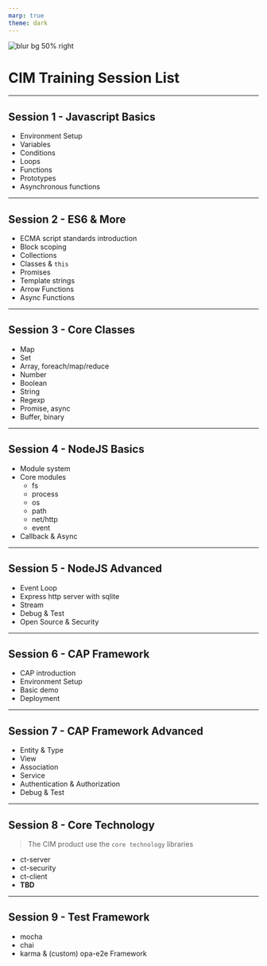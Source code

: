 ```yaml
---
marp: true
theme: dark
---
```


![blur bg 50% right](https://res.cloudinary.com/digf90pwi/image/upload/v1640327704/logo_pgbqzz.svg)

# CIM Training Session List

---

## Session 1 - Javascript Basics

* Environment Setup
* Variables
* Conditions
* Loops
* Functions
* Prototypes
* Asynchronous functions

---

## Session 2 - ES6 & More

* ECMA script standards introduction
* Block scoping
* Collections
* Classes & `this`
* Promises
* Template strings
* Arrow Functions
* Async Functions

---

## Session 3 - Core Classes

* Map
* Set
* Array, foreach/map/reduce
* Number
* Boolean
* String
* Regexp
* Promise, async
* Buffer, binary

---

## Session 4 - NodeJS Basics

* Module system
* Core modules
  * fs
  * process
  * os
  * path
  * net/http
  * event
* Callback & Async

---

## Session 5 - NodeJS Advanced

* Event Loop
* Express http server with sqlite
* Stream
* Debug & Test
* Open Source & Security

---

## Session 6 - CAP Framework

* CAP introduction
* Environment Setup
* Basic demo
* Deployment

---

## Session 7 - CAP Framework Advanced

* Entity & Type
* View
* Association
* Service
* Authentication & Authorization
* Debug & Test

---

## Session 8 - Core Technology

> The CIM product use the `core technology` libraries

* ct-server
* ct-security
* ct-client
* **TBD**

---

## Session 9 - Test Framework

* mocha
* chai
* karma & (custom) opa-e2e Framework
